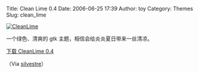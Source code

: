 Title: Clean Lime 0.4
Date: 2006-06-25 17:39
Author: toy
Category: Themes
Slug: clean_lime

[![CleanLime](http://i.linuxtoy.org/i/cleanlime_s.png)](http://i.linuxtoy.org/i/cleanlime.png)

一个绿色、清爽的 gtk 主题，相信会给炎炎夏日带来一丝清凉。

[下载 CleanLime
0.4](http://www.silvestre.com.ar/wp-content/uploaded/CleanLime-0.4.tar.bz2)

（Via [silvestre](http://www.silvestre.com.ar/?p=62)）
